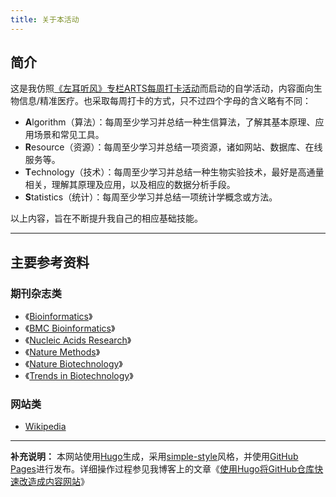 ```yaml
---
title: 关于本活动
---
```


## 简介

这是我仿照[《左耳听风》专栏ARTS每周打卡活动](https://yanlinlin.cn/ARTS-Weekly/about)而启动的自学活动，内容面向生物信息/精准医疗。也采取每周打卡的方式，只不过四个字母的含义略有不同：

* **A**lgorithm（算法）：每周至少学习并总结一种生信算法，了解其基本原理、应用场景和常见工具。
* **R**esource（资源）：每周至少学习并总结一项资源，诸如网站、数据库、在线服务等。
* **T**echnology（技术）：每周至少学习并总结一种生物实验技术，最好是高通量相关，理解其原理及应用，以及相应的数据分析手段。
* **S**tatistics（统计）：每周至少学习并总结一项统计学概念或方法。

以上内容，旨在不断提升我自己的相应基础技能。

---

## 主要参考资料

### 期刊杂志类

* 《[Bioinformatics](https://academic.oup.com/bioinformatics)》
* 《[BMC Bioinformatics](http://www.biomedcentral.com/bmcbioinformatics)》
* 《[Nucleic Acids Research](http://nar.oxfordjournals.org/)》
* 《[Nature Methods](http://www.nature.com/nmeth/index.html)》
* 《[Nature Biotechnology](http://www.nature.com/nbt/)》
* 《[Trends in Biotechnology](https://www.cell.com/trends/biotechnology/)》

### 网站类

* [Wikipedia](http://en.wikipedia.org/)

---

**补充说明：** 本网站使用[Hugo](https://gohugo.io/)生成，采用[simple-style](https://github.com/yanlinlin82/simple-style/)风格，并使用[GitHub Pages](https://pages.github.com/)进行发布。详细操作过程参见我博客上的文章《[使用Hugo将GitHub仓库快速改造成内容网站](http://yanlinlin.cn/2019/12/hugo-create-website-on-github/)》

